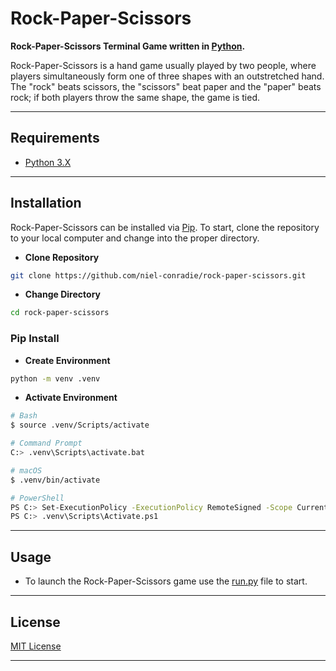 # **Rock-Paper-Scissors**

**Rock-Paper-Scissors Terminal Game written in [Python](https://www.python.org).**

Rock-Paper-Scissors is a hand game usually played by two people, where players simultaneously form one of three shapes with an outstretched hand. The "rock" beats scissors, the "scissors" beat paper and the "paper" beats rock; if both players throw the same shape, the game is tied.

----
## **Requirements**

- [Python 3.X](https://www.python.org/downloads/)
----
## **Installation**

Rock-Paper-Scissors can be installed via [Pip](https://pypi.org/project/pip/). To start, clone the repository to your local computer and change into the proper directory.

* **Clone Repository**
```bash
git clone https://github.com/niel-conradie/rock-paper-scissors.git
```
* **Change Directory**
```bash
cd rock-paper-scissors
```
### **Pip Install**

* **Create Environment**
```bash
python -m venv .venv
```
* **Activate Environment**
```bash
# Bash
$ source .venv/Scripts/activate

# Command Prompt
C:> .venv\Scripts\activate.bat

# macOS
$ .venv/bin/activate

# PowerShell
PS C:> Set-ExecutionPolicy -ExecutionPolicy RemoteSigned -Scope CurrentUser
PS C:> .venv\Scripts\Activate.ps1
```
----
## **Usage**

- To launch the Rock-Paper-Scissors game use the [run.py](https://github.com/niel-conradie/rock-paper-scissors/blob/master/rock-paper-scissors/run.py) file to start.
----
## **License**

[MIT License](https://github.com/niel-conradie/Rock-Paper-Scissors/blob/master/LICENSE)

----